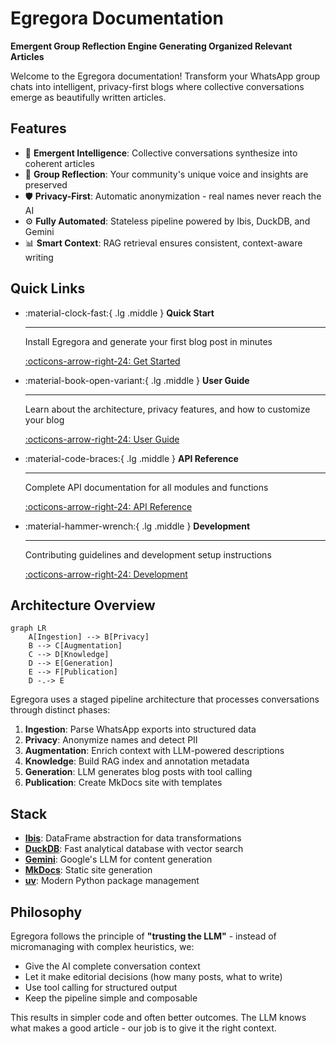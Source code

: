 # Egregora Documentation

**Emergent Group Reflection Engine Generating Organized Relevant Articles**

Welcome to the Egregora documentation! Transform your WhatsApp group chats into intelligent, privacy-first blogs where collective conversations emerge as beautifully written articles.

## Features

- 🧠 **Emergent Intelligence**: Collective conversations synthesize into coherent articles
- 👥 **Group Reflection**: Your community's unique voice and insights are preserved
- 🛡️ **Privacy-First**: Automatic anonymization - real names never reach the AI
- ⚙️ **Fully Automated**: Stateless pipeline powered by Ibis, DuckDB, and Gemini
- 📊 **Smart Context**: RAG retrieval ensures consistent, context-aware writing

## Quick Links

<div class="grid cards" markdown>

-   :material-clock-fast:{ .lg .middle } __Quick Start__

    ---

    Install Egregora and generate your first blog post in minutes

    [:octicons-arrow-right-24: Get Started](getting-started/quickstart.md)

-   :material-book-open-variant:{ .lg .middle } __User Guide__

    ---

    Learn about the architecture, privacy features, and how to customize your blog

    [:octicons-arrow-right-24: User Guide](guide/architecture.md)

-   :material-code-braces:{ .lg .middle } __API Reference__

    ---

    Complete API documentation for all modules and functions

    [:octicons-arrow-right-24: API Reference](api/index.md)

-   :material-hammer-wrench:{ .lg .middle } __Development__

    ---

    Contributing guidelines and development setup instructions

    [:octicons-arrow-right-24: Development](development/contributing.md)

</div>

## Architecture Overview

```mermaid
graph LR
    A[Ingestion] --> B[Privacy]
    B --> C[Augmentation]
    C --> D[Knowledge]
    D --> E[Generation]
    E --> F[Publication]
    D -.-> E
```

Egregora uses a staged pipeline architecture that processes conversations through distinct phases:

1. **Ingestion**: Parse WhatsApp exports into structured data
2. **Privacy**: Anonymize names and detect PII
3. **Augmentation**: Enrich context with LLM-powered descriptions
4. **Knowledge**: Build RAG index and annotation metadata
5. **Generation**: LLM generates blog posts with tool calling
6. **Publication**: Create MkDocs site with templates

## Stack

- **[Ibis](https://ibis-project.org/)**: DataFrame abstraction for data transformations
- **[DuckDB](https://duckdb.org/)**: Fast analytical database with vector search
- **[Gemini](https://ai.google.dev/)**: Google's LLM for content generation
- **[MkDocs](https://www.mkdocs.org/)**: Static site generation
- **[uv](https://github.com/astral-sh/uv)**: Modern Python package management

## Philosophy

Egregora follows the principle of **"trusting the LLM"** - instead of micromanaging with complex heuristics, we:

- Give the AI complete conversation context
- Let it make editorial decisions (how many posts, what to write)
- Use tool calling for structured output
- Keep the pipeline simple and composable

This results in simpler code and often better outcomes. The LLM knows what makes a good article - our job is to give it the right context.
